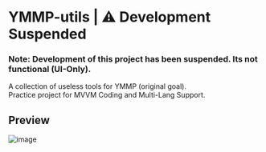 # YMMP-utils | ⚠️ Development Suspended
### Note: Development of this project has been suspended. Its not functional (UI-Only).
A collection of useless tools for YMMP (original goal).  
Practice project for MVVM Coding and Multi-Lang Support.
## Preview
![image](https://i.imgur.com/4qPwAGw.png)